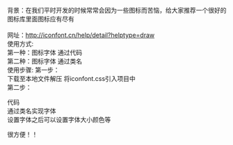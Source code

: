 背景：在我们平时开发的时候常常会因为一些图标而苦恼，给大家推荐一个很好的图标库里面图标应有尽有<br>
<br>
网址：http://iconfont.cn/help/detail?helptype=draw
<br>
使用方式:
<br>
第一种：图标字体 通过代码<br>
第二种：图标字体 通过类名<br>
使用步骤:
第一步：<br>
下载至本地文件解压
             将iconfont.css引入项目中<br>
第二步：<div class="iconfont">代码</div>
通过类名实现字体 <div class="iconfont  类名" ></div>
设置字体之后可以设置字体大小颜色等

很方便！！

